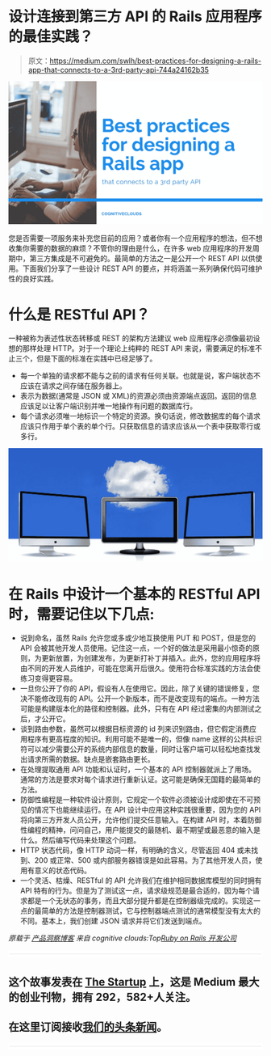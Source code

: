 # 设计连接到第三方 API 的 Rails 应用程序的最佳实践？

> 原文：<https://medium.com/swlh/best-practices-for-designing-a-rails-app-that-connects-to-a-3rd-party-api-744a24162b35>

![](img/e3a5999e1666784b97b7712c3a661900.png)

您是否需要一项服务来补充您目前的应用？或者你有一个应用程序的想法，但不想收集你需要的数据的麻烦？不管你的理由是什么，在许多 web 应用程序的开发周期中，第三方集成是不可避免的。最简单的方法之一是公开一个 REST API 以供使用。下面我们分享了一些设计 REST API 的要点，并将涵盖一系列确保代码可维护性的良好实践。

# 什么是 RESTful API？

一种被称为表述性状态转移或 REST 的架构方法建议 web 应用程序必须像最初设想的那样处理 HTTP。对于一个理论上纯粹的 REST API 来说，需要满足的标准不止三个，但是下面的标准在实践中已经足够了。

*   每一个单独的请求都不能与之前的请求有任何关联。也就是说，客户端状态不应该在请求之间存储在服务器上。
*   表示为数据(通常是 JSON 或 XML)的资源必须由资源端点返回。返回的信息应该足以让客户端识别并唯一地操作有问题的数据库行。
*   每个请求必须唯一地标识一个特定的资源。换句话说，修改数据库的每个请求应该只作用于单个表的单个行。只获取信息的请求应该从一个表中获取零行或多行。

![](img/6b63f86bfcd98e9287f9d441806b4811.png)

# 在 Rails 中设计一个基本的 RESTful API 时，需要记住以下几点:

*   说到命名，虽然 Rails 允许您或多或少地互换使用 PUT 和 POST，但是您的 API 会被其他开发人员使用。记住这一点，一个好的做法是采用最小惊奇的原则，为更新放置，为创建发布，为更新打补丁并插入。此外，您的应用程序将由不同的开发人员维护，可能在您离开后很久。使用符合标准实践的方法会使练习变得更容易。
*   一旦你公开了你的 API，假设有人在使用它。因此，除了关键的错误修复，您决不能修改现有的 API。公开一个新版本，而不是改变现有的端点。一种方法可能是构建版本化的路径和控制器。此外，只有在 API 经过密集的内部测试之后，才公开它。
*   谈到路由参数，虽然可以根据目标资源的 id 列来识别路由，但它假定消费应用程序有更高程度的知识。利用可能不是唯一的，但像 name 这样的公共标识符可以减少需要公开的系统内部信息的数量，同时让客户端可以轻松地查找发出请求所需的数据。缺点是嵌套路由更长。
*   在处理提取通用 API 功能和认证时，一个基本的 API 控制器就派上了用场。通常的方法是要求对每个请求进行重新认证。这可能是确保无国籍的最简单的方法。
*   防御性编程是一种软件设计原则，它规定一个软件必须被设计成即使在不可预见的情况下也能继续运行。在 API 设计中应用这种实践很重要，因为您的 API 将向第三方开发人员公开，允许他们提交任意输入。在构建 API 时，本着防御性编程的精神，问问自己，用户能提交的最随机、最不期望或最恶意的输入是什么。然后编写代码来处理这个问题。
*   HTTP 状态代码，像 HTTP 动词一样，有明确的含义，尽管返回 404 或未找到、200 或正常、500 或内部服务器错误是如此容易。为了其他开发人员，使用有意义的状态代码。
*   一个灵活、枯燥、RESTful 的 API 允许我们在维护相同数据库模型的同时拥有 API 特有的行为。但是为了测试这一点，请求级规范是最合适的，因为每个请求都是一个无状态的事务，而且大部分提升都是在控制器级完成的。实现这一点的最简单的方法是控制器测试，它与控制器端点测试的通常模型没有太大的不同。基本上，我们创建 JSON 请求并将它们发送到端点。

*原载于* [*产品洞察博客*](https://www.cognitiveclouds.com/insights) *来自 cognitive clouds:Top*[*Ruby on Rails 开发公司*](https://www.cognitiveclouds.com/custom-software-development-services/ruby-on-rails-development-company)

![](img/731acf26f5d44fdc58d99a6388fe935d.png)

## 这个故事发表在 [The Startup](https://medium.com/swlh) 上，这是 Medium 最大的创业刊物，拥有 292，582+人关注。

## 在这里订阅接收[我们的头条新闻](http://growthsupply.com/the-startup-newsletter/)。

![](img/731acf26f5d44fdc58d99a6388fe935d.png)
